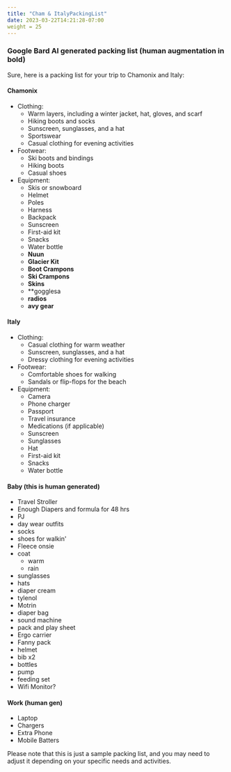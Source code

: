 ```yaml
---
title: "Cham & ItalyPackingList"
date: 2023-03-22T14:21:28-07:00
weight = 25
---
```


### Google Bard AI generated packing list (human augmentation in **bold**)



Sure, here is a packing list for your trip to Chamonix and Italy:

#### Chamonix

* Clothing:
    * Warm layers, including a winter jacket, hat, gloves, and scarf
    * Hiking boots and socks
    * Sunscreen, sunglasses, and a hat
    * Sportswear
    * Casual clothing for evening activities
* Footwear:
    * Ski boots and bindings
    * Hiking boots
    * Casual shoes
* Equipment:
    * Skis or snowboard
    * Helmet
    * Poles
    * Harness
    * Backpack
    * Sunscreen
    * First-aid kit
    * Snacks
    * Water bottle
    * **Nuun**
    * **Glacier Kit**
    * **Boot Crampons**
    * **Ski Crampons**
    * **Skins**
    * **gogglesa
    * **radios**
    * **avy gear**

#### Italy

* Clothing:
    * Casual clothing for warm weather
    * Sunscreen, sunglasses, and a hat
    * Dressy clothing for evening activities
* Footwear:
    * Comfortable shoes for walking
    * Sandals or flip-flops for the beach
* Equipment:
    * Camera
    * Phone charger
    * Passport
    * Travel insurance
    * Medications (if applicable)
    * Sunscreen
    * Sunglasses
    * Hat
    * First-aid kit
    * Snacks
    * Water bottle

#### Baby (this is human generated)

* Travel Stroller
* Enough Diapers and formula for 48 hrs
* PJ
* day wear outfits
* socks
* shoes for walkin'
* Fleece onsie
* coat
  * warm
  * rain
* sunglasses
* hats
* diaper cream
* tylenol
* Motrin
* diaper bag
* sound machine
* pack and play sheet
* Ergo carrier
* Fanny pack
* helmet
* bib x2
* bottles
* pump
* feeding set
* Wifi Monitor?

#### Work (human gen)

* Laptop
* Chargers
* Extra Phone
* Mobile Batters

Please note that this is just a sample packing list, and you may need to adjust it depending on your specific needs and activities.